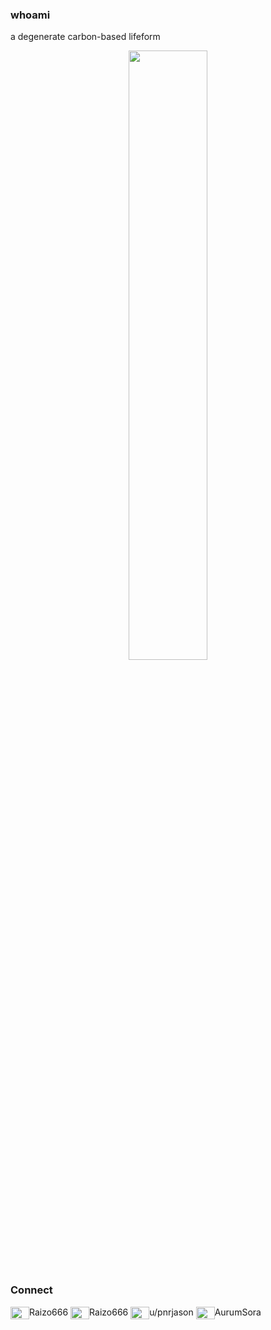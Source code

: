 ### whoami

a degenerate carbon-based lifeform

<div align="center">
    <img src="https://github.com/pnrjason/pnrjason/assets/39984351/765c3c4c-a64f-4f92-9028-f5f8cbc9b765" width="50%" height="50%">
</div>

### Connect
<p align="left">
<img align="center" src="https://www.svgrepo.com/show/331368/discord-v2.svg" height="20" width="30"/>Raizo666
<img align="center" src="https://www.svgrepo.com/show/452115/telegram.svg" height="20" width="30"/>Raizo666
<img align="center" src="https://www.svgrepo.com/show/452094/reddit.svg" height="20" width="30"/>u/pnrjason
<img align="center" src="https://www.svgrepo.com/show/448251/twitch.svg" height="20" width="30"/>AurumSora
